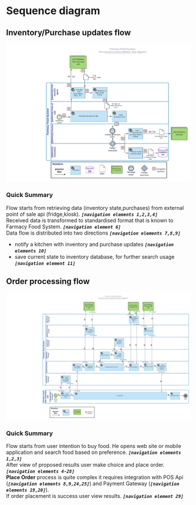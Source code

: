 # Sequence diagram

## Inventory/Purchase updates flow
!["Component diagram"](./images/us_purchase-inventory_feed_flow.png)
### Quick Summary
Flow starts from retrieving data (inventory state,purchases) from external point of sale api (fridge,kiosk). _**`[navigation elements 1,2,3,4]`**_  
Received data is transformed to standardised format that is known to Farmacy Food System. _**`[navigation element 6]`**_  
Data flow is distributed into two directions _**`[navigation elements 7,8,9]`**_
 - notify a kitchen with inventory and purchase updates _**`[navigation elements 10]`**_
 - save current state to inventory database, for further search usage _**`[navigation element 11]`**_

## Order processing flow
!["Component diagram"](./images/us_success_order_placement.png)
### Quick Summary
Flow starts from user intention to buy food. He opens web site or mobile application and search food based on preference. _**`[navigation elements 1,2,3]`**_  
After view of proposed results user make choice and place order._**`[navigation elements 4-28]`**_  
**Place Order** process is quite complex it requires integration with POS Api (_**`[navigation elements 8,9,24,25]`**_) and Payment Gateway (_**`[navigation elements 19,20]`**_).  
If order placement is success user view results. _**`[navigation element 29]`**_